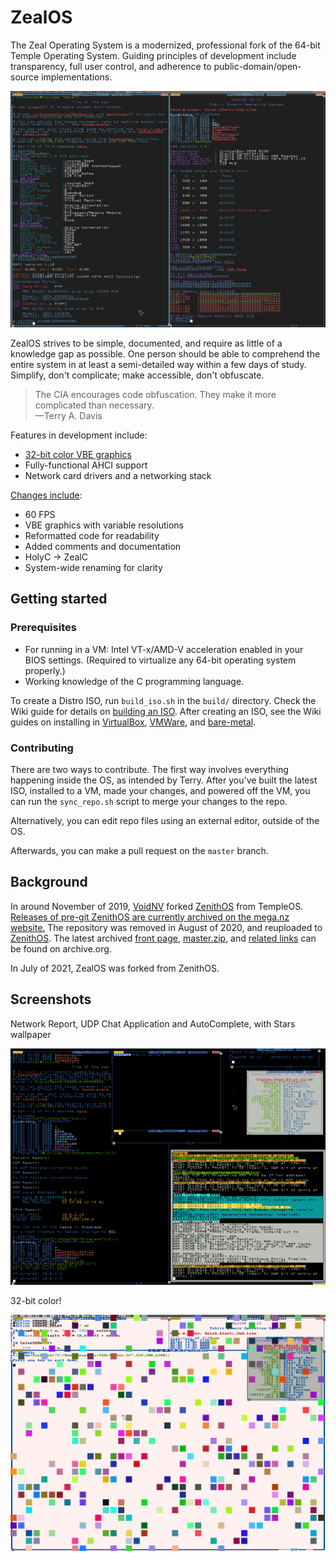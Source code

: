 # ZealOS

The Zeal Operating System is a modernized, professional fork of the 64-bit Temple Operating System. Guiding principles of development include transparency, full user control, and adherence to public-domain/open-source implementations.

![](/screenshots/screenshot2.png)

ZealOS strives to be simple, documented, and require as little of a knowledge gap as possible. One person should be able to comprehend the entire system in at least a semi-detailed way within a few days of study.
Simplify, don't complicate; make accessible, don't obfuscate.

> The CIA encourages code obfuscation. They make it more complicated than necessary.\
—Terry A. Davis

Features in development include:
  - [32-bit color VBE graphics](https://github.com/TempleProgramming/HolyGL)
  - Fully-functional AHCI support
  - Network card drivers and a networking stack

[Changes include](https://zeal-operating-system.github.io/ZealOS/Doc/ChangeLog.DD.html):
  - 60 FPS
  - VBE graphics with variable resolutions
  - Reformatted code for readability
  - Added comments and documentation
  - HolyC -> ZealC
  - System-wide renaming for clarity

## Getting started

### Prerequisites

- For running in a VM: Intel VT-x/AMD-V acceleration enabled in your BIOS settings. (Required to virtualize any 64-bit operating system properly.)
- Working knowledge of the C programming language.

To create a Distro ISO, run `build_iso.sh` in the `build/` directory. Check the Wiki guide for details on [building an ISO](https://github.com/Zeal-Operating-System/ZealOS/wiki/Building-an-ISO). After creating an ISO, see the Wiki guides on installing in [VirtualBox](https://github.com/Zeal-Operating-System/ZealOS/wiki/Installing-(Virtualbox)), [VMWare](https://github.com/Zeal-Operating-System/ZealOS/wiki/Installing-(VMWare)), and [bare-metal](https://github.com/Zeal-Operating-System/ZealOS/wiki/Installing-(Bare%E2%80%90metal)).

### Contributing

There are two ways to contribute. The first way involves everything happening inside the OS, as intended by Terry. After you've built the latest ISO, installed to a VM, made your changes, and powered off the VM, you can run the `sync_repo.sh` script to merge your changes to the repo. 

Alternatively, you can edit repo files using an external editor, outside of the OS.

Afterwards, you can make a pull request on the `master` branch.

## Background

In around November of 2019, [VoidNV](https://web.archive.org/web/20210414181948/https://github.com/VoidNV) forked [ZenithOS](https://web.archive.org/web/20200811190005/https://github.com/VoidNV/ZenithOS) from TempleOS. [Releases of pre-git ZenithOS are currently archived on the mega.nz website.](https://mega.nz/#F!ZIEGmSRQ!qvL6Wk6THzE-dazkfT6N3Q) The repository was removed in August of 2020, and reuploaded to [ZenithOS](https://web.archive.org/web/20210630230454/https://github.com/ZenithOS/ZenithOS). The latest archived [front page](https://web.archive.org/web/20200811190005/https://github.com/VoidNV/ZenithOS/), [master.zip](https://web.archive.org/web/20200811190054/https://codeload.github.com/VoidNV/ZenithOS/zip/master), and [related links](https://web.archive.org/web/*/https://github.com/VoidNV/ZenithOS/*) can be found on archive.org.

In July of 2021, ZealOS was forked from ZenithOS.

## Screenshots

Network Report, UDP Chat Application and AutoComplete, with Stars wallpaper

![](/screenshots/screenshot3.png)

32-bit color!

![](/screenshots/screenshot1.png)
